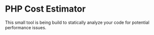 # PHP Cost Estimator

This small tool is being build to statically analyze your code for potential performance issues.
